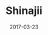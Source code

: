 ---
title: "Shinajii"
date: 2017-03-23
publishdate: 2017-03-24

domain:
  - name: "shinajii.com"
    hosting: "gmail"
    email:
    - name: "4As Penang Chapter"
      email: "4as@shinajii.com"
      status: "Active"
      login: "2019/06/12 20:28:54"
      usage: "0.56GB"
    - name: "Accountant  -"
      email: "acct@shinajii.com"
      status: "Active"
      login: "2022/05/24 18:45:08"
      usage: "0.13GB"
    - name: "Adrian  Internal"
      email: "adrianloh@shinajii.com"
      status: "Active"
      login: "2022/01/24 23:56:25"
      usage: "13.49GB"
    - name: "Adrian  Loh"
      email: "adrianlby@shinajii.com"
      status: "Active"
      login: "2022/05/23 20:05:22"
      usage: "58.2GB"
    - name: "Adrian  1"
      email: "adrian1@shinajii.com"
      status: "Active"
      login: "2022/05/24 17:56:21"
      usage: "0.03GB"
    - name: "Anis  Nabila"
      email: "anisnabila@shinajii.com"
      status: "Active"
      login: "2022/04/28 19:21:25"
      usage: "0.35GB"
    - name: "asas  dunia"
      email: "asasduniafb@shinajii.com"
      status: "Active"
      login: "2019/03/01 19:03:19"
      usage: "0.0GB"
    - name: "Choon Kheng Lee"
      email: "lckheng@shinajii.com"
      status: "Active"
      login: "2022/05/23 01:59:18"
      usage: "2.18GB"
    - name: "facebook  -"
      email: "facebook@shinajii.com"
      status: "Active"
      login: "2021/12/03 23:15:33"
      usage: "0.23GB"
    - name: "Farhan  Internal"
      email: "far@shinajii.com"
      status: "Active"
      login: "2022/04/20 18:50:04"
      usage: "13.26GB"
    - name: "farhan  -"
      email: "farhan@shinajii.com"
      status: "Active"
      login: "2022/05/19 19:50:04"
      usage: "28.49GB"
    - name: "Farhan  -"
      email: "paan@shinajii.com"
      status: "Active"
      login: "2021/08/21 03:24:49"
      usage: "14.77GB"
    - name: "Fish  -"
      email: "fish96@shinajii.com"
      status: "Active"
      login: "2022/05/24 20:44:10"
      usage: "9.98GB"
    - name: "Fish Lim  2"
      email: "fishlim2@shinajii.com"
      status: "Active"
      login: "2021/12/06 19:16:21"
      usage: "0.03GB"
    - name: "Guan Foong  Foo"
      email: "guanfoong@shinajii.com"
      status: "Active"
      login: "2022/05/16 19:09:16"
      usage: "40.66GB"
    - name: "Hana  Kassim"
      email: "hanakassim@shinajii.com"
      status: "Active"
      login: "2022/05/23 06:03:09"
      usage: "11.72GB"
    - name: "Hana  Kassim"
      email: "hana@shinajii.com"
      status: "Active"
      login: "2021/12/14 22:20:02"
      usage: "0.01GB"
    - name: "Hashtek inc"
      email: "Hashtek@shinajii.com"
      status: "Active"
      login: "2022/01/16 23:52:36"
      usage: "0.43GB"
    - name: "Jia En  Lee"
      email: "jiaen@shinajii.com"
      status: "Active"
      login: "2022/05/22 20:10:11"
      usage: "0.12GB"
    - name: "Jia Yi  Lim"
      email: "jylim@shinajii.com"
      status: "Active"
      login: "2022/05/18 23:18:51"
      usage: "1.01GB"
    - name: "Kai Li  -"
      email: "kaili@shinajii.com"
      status: "Active"
      login: "2022/05/16 18:57:52"
      usage: "9.03GB"
    - name: "Kai Li  Internal"
      email: "kailin@shinajii.com"
      status: "Active"
      login: "2022/05/12 02:15:44"
      usage: "1.71GB"
    - name: "Ken Soon"
      email: "kensoon@shinajii.com"
      status: "Active"
      login: "2022/05/17 20:37:37"
      usage: "6.94GB"
    - name: "Ker Yin Lee"
      email: "keryin@shinajii.com"
      status: "Active"
      login: "2022/05/19 19:50:04"
      usage: "9.33GB"
    - name: "khoo  -"
      email: "khoo@shinajii.com"
      status: "Active"
      login: "2020/02/11 17:03:40"
      usage: "10.86GB"
    - name: "kk  lau"
      email: "kklau@shinajii.com"
      status: "Active"
      login: "2018/12/10 18:34:47"
      usage: "13.58GB"
    - name: "Koay  Zi Wei"
      email: "ziweikoay@shinajii.com"
      status: "Active"
      login: "2022/05/22 23:10:08"
      usage: "0.56GB"
    - name: "Mabel Ng"
      email: "mabelng@shinajii.com"
      status: "Active"
      login: "2021/11/11 17:42:53"
      usage: "9.89GB"
    - name: "mabelng archive2"
      email: "mabelng.archive2@shinajii.com"
      status: "Active"
      login: "2017/07/18 01:29:36"
      usage: "13.83GB"
    - name: "mabelng archive"
      email: "mabelng.archive@shinajii.com"
      status: "Active"
      login: "2017/07/18 01:29:44"
      usage: "12.91GB"
    - name: "mabelng archive1"
      email: "mabelng.archive1@shinajii.com"
      status: "Active"
      login: "2017/07/18 01:29:45"
      usage: "8.63GB"
    - name: "Muhammad Hafiz  Azami"
      email: "hafiz@shinajii.com"
      status: "Active"
      login: "2022/05/22 18:29:58"
      usage: "2.47GB"
    - name: "noreply 3"
      email: "noreply3@shinajii.com"
      status: "Active"
      login: "2019/01/01 08:18:26"
      usage: "0.02GB"
    - name: "noreply 5"
      email: "noreply5@shinajii.com"
      status: "Active"
      login: "2019/11/29 00:07:18"
      usage: "0.03GB"
    - name: "noreply 0"
      email: "noreply0@shinajii.com"
      status: "Active"
      login: "2018/12/29 23:52:22"
      usage: "0.03GB"
    - name: "noreply -"
      email: "noreply@shinajii.com"
      status: "Active"
      login: "2019/01/17 23:55:10"
      usage: "0.02GB"
    - name: "noreply 1"
      email: "noreply1@shinajii.com"
      status: "Active"
      login: "2018/12/28 00:47:54"
      usage: "0.02GB"
    - name: "noreply 7"
      email: "noreply7@shinajii.com"
      status: "Active"
      login: "2019/11/18 03:07:37"
      usage: "0.02GB"
    - name: "noreply 8"
      email: "noreply8@shinajii.com"
      status: "Active"
      login: "2018/12/25 21:15:00"
      usage: "0.05GB"
    - name: "noreply 6"
      email: "noreply6@shinajii.com"
      status: "Active"
      login: "2020/01/22 08:37:23"
      usage: "0.03GB"
    - name: "noreply 2"
      email: "noreply2@shinajii.com"
      status: "Active"
      login: "2020/01/01 17:08:17"
      usage: "0.03GB"
    - name: "noreply 4"
      email: "noreply4@shinajii.com"
      status: "Active"
      login: "2019/01/01 12:29:37"
      usage: "0.03GB"
    - name: "Ooi Surteen"
      email: "ooi.surteen@shinajii.com"
      status: "Active"
      login: "2022/05/12 00:42:00"
      usage: "2.44GB"
    - name: "Shinajii  Customer Service"
      email: "custservice@shinajii.com"
      status: "Active"
      login: "2021/06/24 19:05:30"
      usage: "0.0GB"
    - name: "Shinajii  Adwords"
      email: "adwords@shinajii.com"
      status: "Active"
      login: "2018/06/27 21:50:17"
      usage: "0.0GB"
    - name: "Siti Nuraishah  Jalil"
      email: "aishah@shinajii.com"
      status: "Active"
      login: "2021/11/23 23:57:39"
      usage: "5.87GB"
    - name: "Steve Mak"
      email: "stevemak@shinajii.com"
      status: "Active"
      login: "2022/05/18 20:23:31"
      usage: "2.77GB"
    - name: "support -"
      email: "support@shinajii.com"
      status: "Active"
      login: "2021/04/11 18:42:50"
      usage: "0.44GB"
    - name: "yt  yeoh"
      email: "ytyeoh@shinajii.com"
      status: "Active"
      login: "2022/05/25 21:32:59"
      usage: "1.1GB"
---
